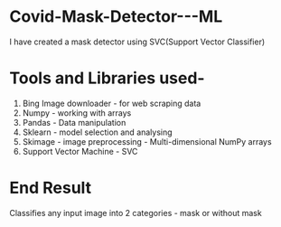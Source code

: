 # Covid-Mask-Detector---ML

I have created a mask detector using SVC(Support Vector Classifier)

# Tools and Libraries used-

1. Bing Image downloader - for web scraping data
2. Numpy - working with arrays
4. Pandas - Data manipulation
5. Sklearn - model selection and analysing
6. Skimage - image preprocessing - Multi-dimensional NumPy arrays
7. Support Vector Machine - SVC


# End Result 

Classifies any input image into 2 categories - mask or without mask
